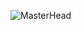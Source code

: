 ![MasterHead](https://www.google.com/imgres?imgurl=https%3A%2F%2Ft3.ftcdn.net%2Fjpg%2F02%2F20%2F48%2F72%2F360_F_220487271_ywVxN2Jff7qIsIl4CDbPyEux8xI0tWnh.jpg&tbnid=inAXN1TKABzIkM&vet=12ahUKEwiEpMbh-syHAxU79qACHbKyOS0QMygregUIARDJAQ..i&imgrefurl=https%3A%2F%2Fstock.adobe.com%2Fimages%2Fportfolio-paper-banner-with-colorful-brush-strokes%2F220487271&docid=GaffMHn_FKeqzM&w=1094&h=360&q=portfolio%20images%20png&ved=2ahUKEwiEpMbh-syHAxU79qACHbKyOS0QMygregUIARDJAQ)
